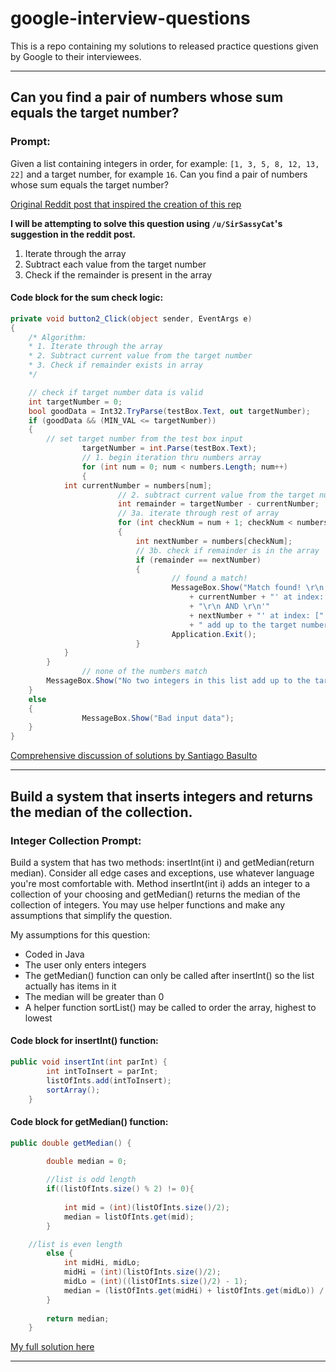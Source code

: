 # google-interview-questions
This is a repo containing my solutions to released practice questions given by Google to their interviewees.

---

## Can you find a pair of numbers whose sum equals the target number?

### Prompt:

Given a list containing integers in order, for example: `[1, 3, 5, 8, 12, 13, 22]` and a target number, for example `16`. Can you find a pair of numbers whose sum equals the target number?

[Original Reddit post that inspired the creation of this rep](https://old.reddit.com/r/learnprogramming/comments/9vp1vv/an_interesting_problem_from_a_job_interview_at/)

**I will be attempting to solve this question using `/u/SirSassyCat`'s suggestion in the reddit post.**

1. Iterate through the array
2. Subtract each value from the target number
3. Check if the remainder is present in the array

#### Code block for the sum check logic:

```C#
private void button2_Click(object sender, EventArgs e)
{
	/* Algorithm:
	* 1. Iterate through the array
	* 2. Subtract current value from the target number
	* 3. Check if remainder exists in array
	*/

	// check if target number data is valid
	int targetNumber = 0;
	bool goodData = Int32.TryParse(testBox.Text, out targetNumber);
	if (goodData && (MIN_VAL <= targetNumber))
	{
		// set target number from the test box input
                targetNumber = int.Parse(testBox.Text);
                // 1. begin iteration thru numbers array
                for (int num = 0; num < numbers.Length; num++)
                {
			int currentNumber = numbers[num];
                    	// 2. subtract current value from the target number
                    	int remainder = targetNumber - currentNumber;
                    	// 3a. iterate through rest of array
                    	for (int checkNum = num + 1; checkNum < numbers.Length; checkNum++)
                    	{
                        	int nextNumber = numbers[checkNum];
                        	// 3b. check if remainder is in the array
                        	if (remainder == nextNumber)
                        	{
                            		// found a match!
                            		MessageBox.Show("Match found! \r\n'"
                                		+ currentNumber + "' at index: [" + num + "]"
                                		+ "\r\n AND \r\n'"
                                		+ nextNumber + "' at index: [" + checkNum + "]\r\n"
                                		+ " add up to the target number: '" + targetNumber + "'");
                            		Application.Exit();
                        	}
			}
		}
                // none of the numbers match
		MessageBox.Show("No two integers in this list add up to the target number.");
	}
	else
	{
                MessageBox.Show("Bad input data");
	}
}
```

[Comprehensive discussion of solutions by Santiago Basulto](https://notebooks.ai/santiagobasulto/1-interview-questions-sum-of-numbers-google-9f26238f)

---

## Build a system that inserts integers and returns the median of the collection.

### Integer Collection Prompt:

Build a system that has two methods: insertInt(int i) and getMedian(return median). Consider all edge cases and exceptions, use whatever language you're most comfortable with. Method insertInt(int i) adds an integer to a collection of your choosing and getMedian() returns the median of the collection of integers. You may use helper functions and make any assumptions that simplify the question.

My assumptions for this question: 

* Coded in Java
* The user only enters integers
* The getMedian() function can only be called after insertInt() so the list actually has items in it
* The median will be greater than 0
* A helper function sortList() may be called to order the array, highest to lowest

#### Code block for insertInt() function: 

```Java
public void insertInt(int parInt) {
        int intToInsert = parInt;
        listOfInts.add(intToInsert);
        sortArray();
    }
```

#### Code block for getMedian() function:

```Java
public double getMedian() {
        
        double median = 0;

        //list is odd length
        if((listOfInts.size() % 2) != 0){
            
            int mid = (int)(listOfInts.size()/2);
            median = listOfInts.get(mid);
        }

	//list is even length
        else {		
            int midHi, midLo;
            midHi = (int)(listOfInts.size()/2);
            midLo = (int)((listOfInts.size()/2) - 1);
            median = (listOfInts.get(midHi) + listOfInts.get(midLo)) / 2;
        }
        
        return median;
    }
```

[My full solution here](https://github.com/EnEmerson/google-interview-questions/blob/master/aitp-interview/src/IntegerCollection.java)

---